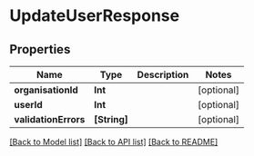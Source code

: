 # UpdateUserResponse

## Properties
Name | Type | Description | Notes
------------ | ------------- | ------------- | -------------
**organisationId** | **Int** |  | [optional] 
**userId** | **Int** |  | [optional] 
**validationErrors** | **[String]** |  | [optional] 

[[Back to Model list]](../README.md#documentation-for-models) [[Back to API list]](../README.md#documentation-for-api-endpoints) [[Back to README]](../README.md)


